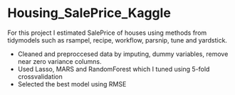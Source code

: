 # Housing_SalePrice_Kaggle
For this project I estimated SalePrice of houses using methods from tidymodels such as rsampel, recipe, workflow, parsnip, tune and yardstick.
* Cleaned and preproccesed data by imputing, dummy variables, remove near zero variance columns.
* Used Lasso, MARS and RandomForest which I tuned using 5-fold crossvalidation
* Selected the best model using RMSE
